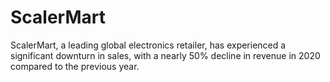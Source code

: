 # ScalerMart

ScalerMart, a leading global electronics retailer, has experienced a significant downturn
in sales, with a nearly 50% decline in revenue in 2020 compared to the previous year.
